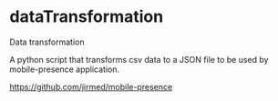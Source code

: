 # dataTransformation
Data transformation

A python script that transforms csv data to a JSON file to be used by mobile-presence application.

https://github.com/jirmed/mobile-presence
